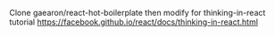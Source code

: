 Clone gaearon/react-hot-boilerplate then modify for thinking-in-react tutorial https://facebook.github.io/react/docs/thinking-in-react.html 
